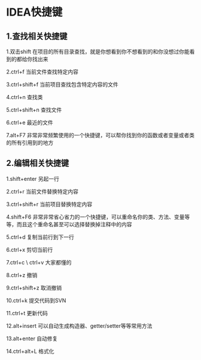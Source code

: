 # IDEA快捷键

## 1.查找相关快捷键

1.双击shift
在项目的所有目录查找，就是你想看到你不想看到的和你没想过你能看到的都给你找出来

2.ctrl+f
当前文件查找特定内容

3.ctrl+shift+f
当前项目查找包含特定内容的文件

4.ctrl+n
查找类

5.ctrl+shift+n
查找文件

6.ctrl+e
最近的文件

7.alt+F7
非常非常频繁使用的一个快捷键，可以帮你找到你的函数或者变量或者类的所有引用到的地方

## 2.编辑相关快捷键

1.shift+enter
另起一行

2.ctrl+r
当前文件替换特定内容

3.ctrl+shift+r
当前项目替换特定内容

4.shift+F6
非常非常省心省力的一个快捷键，可以重命名你的类、方法、变量等等，而且这个重命名甚至可以选择替换掉注释中的内容

5.ctrl+d
复制当前行到下一行

6.ctrl+x
剪切当前行

7.ctrl+c \ ctrl+v
大家都懂的

8.ctrl+z
撤销

9.ctrl+shift+z
取消撤销

10.ctrl+k
提交代码到SVN

11.ctrl+t
更新代码

12.alt+insert 可以自动生成构造器、getter/setter等等常用方法

13.alt+enter 自动修复

14.ctrl+alt+L 格式化